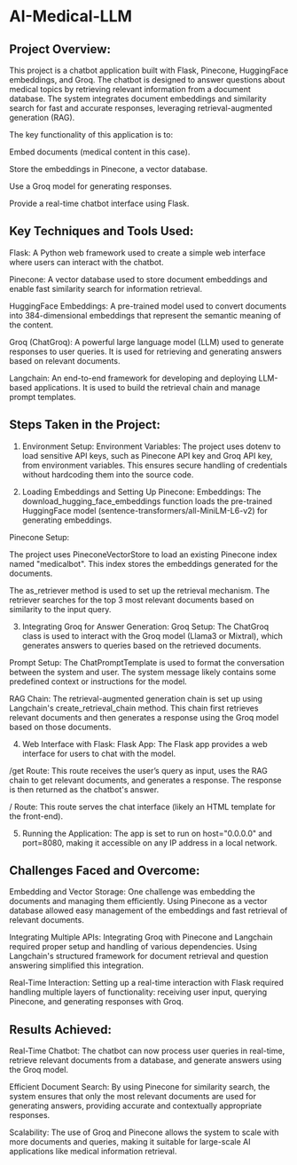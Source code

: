# AI-Medical-LLM

## Project Overview:

This project is a chatbot application built with Flask, Pinecone, HuggingFace embeddings, and Groq. The chatbot is designed to answer questions about medical topics by retrieving relevant information from a document database. The system integrates document embeddings and similarity search for fast and accurate responses, leveraging retrieval-augmented generation (RAG).

The key functionality of this application is to:

Embed documents (medical content in this case).

Store the embeddings in Pinecone, a vector database.

Use a Groq model for generating responses.

Provide a real-time chatbot interface using Flask.

## Key Techniques and Tools Used:

Flask: A Python web framework used to create a simple web interface where users can interact with the chatbot.

Pinecone: A vector database used to store document embeddings and enable fast similarity search for information retrieval.

HuggingFace Embeddings: A pre-trained model used to convert documents into 384-dimensional embeddings that represent the semantic meaning of the content.

Groq (ChatGroq): A powerful large language model (LLM) used to generate responses to user queries. It is used for retrieving and generating answers based on relevant documents.

Langchain: An end-to-end framework for developing and deploying LLM-based applications. It is used to build the retrieval chain and manage prompt templates.

## Steps Taken in the Project:

1. Environment Setup:
Environment Variables: The project uses dotenv to load sensitive API keys, such as Pinecone API key and Groq API key, from environment variables. This ensures secure handling of credentials without hardcoding them into the source code.

2. Loading Embeddings and Setting Up Pinecone:
Embeddings: The download_hugging_face_embeddings function loads the pre-trained HuggingFace model (sentence-transformers/all-MiniLM-L6-v2) for generating embeddings.

Pinecone Setup:

The project uses PineconeVectorStore to load an existing Pinecone index named "medicalbot". This index stores the embeddings generated for the documents.

The as_retriever method is used to set up the retrieval mechanism. The retriever searches for the top 3 most relevant documents based on similarity to the input query.

3. Integrating Groq for Answer Generation:
Groq Setup: The ChatGroq class is used to interact with the Groq model (Llama3 or Mixtral), which generates answers to queries based on the retrieved documents.

Prompt Setup: The ChatPromptTemplate is used to format the conversation between the system and user. The system message likely contains some predefined context or instructions for the model.

RAG Chain: The retrieval-augmented generation chain is set up using Langchain's create_retrieval_chain method. This chain first retrieves relevant documents and then generates a response using the Groq model based on those documents.

4. Web Interface with Flask:
Flask App: The Flask app provides a web interface for users to chat with the model.

/get Route: This route receives the user’s query as input, uses the RAG chain to get relevant documents, and generates a response. The response is then returned as the chatbot's answer.

/ Route: This route serves the chat interface (likely an HTML template for the front-end).

5. Running the Application:
The app is set to run on host="0.0.0.0" and port=8080, making it accessible on any IP address in a local network.

## Challenges Faced and Overcome:
Embedding and Vector Storage: One challenge was embedding the documents and managing them efficiently. Using Pinecone as a vector database allowed easy management of the embeddings and fast retrieval of relevant documents.

Integrating Multiple APIs: Integrating Groq with Pinecone and Langchain required proper setup and handling of various dependencies. Using Langchain's structured framework for document retrieval and question answering simplified this integration.

Real-Time Interaction: Setting up a real-time interaction with Flask required handling multiple layers of functionality: receiving user input, querying Pinecone, and generating responses with Groq.

## Results Achieved:
Real-Time Chatbot: The chatbot can now process user queries in real-time, retrieve relevant documents from a database, and generate answers using the Groq model.

Efficient Document Search: By using Pinecone for similarity search, the system ensures that only the most relevant documents are used for generating answers, providing accurate and contextually appropriate responses.

Scalability: The use of Groq and Pinecone allows the system to scale with more documents and queries, making it suitable for large-scale AI applications like medical information retrieval.